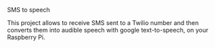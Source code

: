 SMS to speech

This project allows to receive SMS sent to a Twilio number and then converts them into audible speech with google text-to-speech, on your Raspberry Pi.

